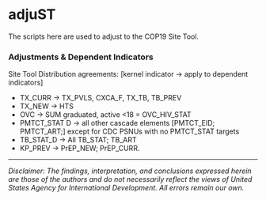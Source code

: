 # adjuST

The scripts here are used to adjust to the COP19 Site Tool. 

### Adjustments & Dependent Indicators

Site Tool Distribution agreements: [kernel indicator -> apply to dependent indicators]

- TX_CURR -> TX_PVLS, CXCA_F, TX_TB, TB_PREV
- TX_NEW -> HTS
- OVC -> SUM graduated, active <18 = OVC_HIV_STAT
- PMTCT_STAT D -> all other cascade elements [PMTCT_EID; PMTCT_ART;] except for CDC PSNUs with no PMTCT_STAT targets
- TB_STAT_D -> All TB_STAT; TB_ART
- KP_PREV -> PrEP_NEW; PrEP_CURR.


---

*Disclaimer: The findings, interpretation, and conclusions expressed herein are those of the authors and do not necessarily reflect the views of United States Agency for International Development. All errors remain our own.*

